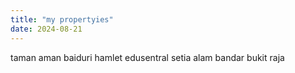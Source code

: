 ```yaml
---
title: "my propertyies"
date: 2024-08-21
---
```


taman aman baiduri
hamlet
edusentral
setia alam
bandar bukit raja
